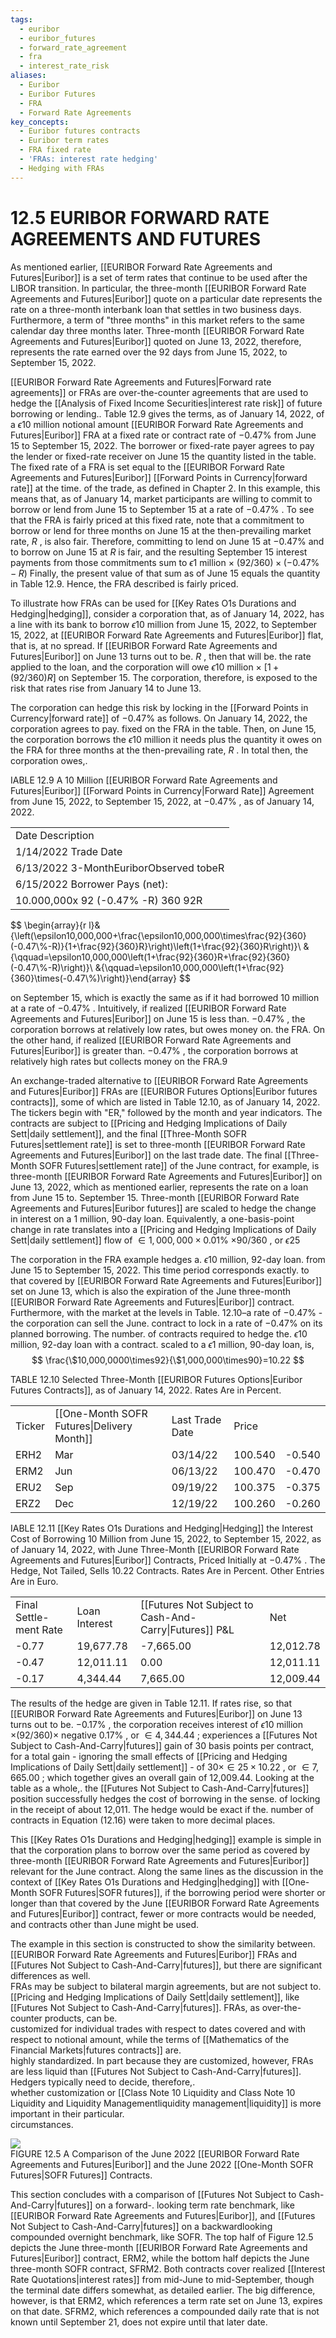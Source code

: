 ```yaml
---
tags:
  - euribor
  - euribor_futures
  - forward_rate_agreement
  - fra
  - interest_rate_risk
aliases:
  - Euribor
  - Euribor Futures
  - FRA
  - Forward Rate Agreements
key_concepts:
  - Euribor futures contracts
  - Euribor term rates
  - FRA fixed rate
  - 'FRAs: interest rate hedging'
  - Hedging with FRAs
---
```


# 12.5 EURIBOR FORWARD RATE AGREEMENTS AND FUTURES  

As mentioned earlier, [[EURIBOR Forward Rate Agreements and Futures|Euribor]] is a set of term rates that continue to be used after the LIBOR transition. In particular, the three-month [[EURIBOR Forward Rate Agreements and Futures|Euribor]] quote on a particular date represents the rate on a three-month interbank loan that settles in two business days. Furthermore, a term of "three months" in this market refers to the same calendar day three months later. Three-month [[EURIBOR Forward Rate Agreements and Futures|Euribor]] quoted on June 13, 2022, therefore, represents the rate earned over the 92 days from June 15, 2022, to September 15, 2022.  

[[EURIBOR Forward Rate Agreements and Futures|Forward rate agreements]] or FRAs are over-the-counter agreements that are used to hedge the [[Analysis of Fixed Income Securities|interest rate risk]] of future borrowing or lending.. Table 12.9 gives the terms, as of January 14, 2022, of a $\epsilon10$ million notional amount [[EURIBOR Forward Rate Agreements and Futures|Euribor]] FRA at a fixed rate or contract rate of $-0.47\%$ from June 15 to September 15, 2022. The borrower or fixed-rate payer agrees to pay the lender or fixed-rate receiver on June 15 the quantity listed in the table. The fixed rate of a FRA is set equal to the [[EURIBOR Forward Rate Agreements and Futures|Euribor]] [[Forward Points in Currency|forward rate]] at the time. of the trade, as defined in Chapter 2. In this example, this means that, as of January 14, market participants are willing to commit to borrow or lend from June 15 to September 15 at a rate of $-0.47\%$ . To see that the FRA is fairly priced at this fixed rate, note that a commitment to borrow or lend for three months on June 15 at the then-prevailing market rate, $R$ , is also fair. Therefore, committing to lend on June 15 at $-0.47\%$ and to borrow on June 15 at $R$ is fair, and the resulting September 15 interest payments from those commitments sum to $\epsilon1$ million $\times~(92/360)\times(-0.47\%-R)$ Finally, the present value of that sum as of June 15 equals the quantity in Table 12.9. Hence, the FRA described is fairly priced.  

To illustrate how FRAs can be used for [[Key Rates O1s Durations and Hedging|hedging]], consider a corporation that, as of January 14, 2022, has a line with its bank to borrow $\epsilon10$ million from June 15, 2022, to September 15, 2022, at [[EURIBOR Forward Rate Agreements and Futures|Euribor]] flat, that is, at no spread. If [[EURIBOR Forward Rate Agreements and Futures|Euribor]] on June 13 turns out to be. $R$ , then that will be. the rate applied to the loan, and the corporation will owe $\epsilon10$ million $\times$ $[1+(92/360)R]$ on September 15. The corporation, therefore, is exposed to the risk that rates rise from January 14 to June 13.  

The corporation can hedge this risk by locking in the [[Forward Points in Currency|forward rate]] of $-0.47\%$ as follows. On January 14, 2022, the corporation agrees to pay. fixed on the FRA in the table. Then, on June 15, the corporation borrows the $\epsilon10$ million it needs plus the quantity it owes on the FRA for three months at the then-prevailing rate, $R$ . In total then, the corporation owes,.  

IABLE 12.9  A 10 Million [[EURIBOR Forward Rate Agreements and Futures|Euribor]] [[Forward Points in Currency|Forward Rate]] Agreement from June 15, 2022, to September 15, 2022, at $-0.47\%$ , as of January 14, 2022.   


<html><body><table><tr><td>Date Description</td></tr><tr><td>1/14/2022 Trade Date</td></tr><tr><td>6/13/2022 3-MonthEuriborObserved tobeR</td></tr><tr><td>6/15/2022 Borrower Pays (net):</td></tr><tr><td>10.000,000x 92 (-0.47% -R) 360 92R</td></tr></table></body></html>  
$$
\begin{array}{r l}&{\left(\epsilon10,000,000+\frac{\epsilon10,000,000\times\frac{92}{360}(-0.47\%-R)}{1+\frac{92}{360}R}\right)\left(1+\frac{92}{360}R\right)}\ &{\qquad=\epsilon10,000,000\left(1+\frac{92}{360}R+\frac{92}{360}(-0.47\%-R)\right)}\ &{\qquad=\epsilon10,000,000\left(1+\frac{92}{360}\times(-0.47\%)\right)}\end{array}
$$  

on September 15, which is exactly the same as if it had borrowed 10 million at a rate of $-0.47\%$ . Intuitively, if realized [[EURIBOR Forward Rate Agreements and Futures|Euribor]] on June 15 is less than. $-0.47\%$ , the corporation borrows at relatively low rates, but owes money on. the FRA. On the other hand, if realized [[EURIBOR Forward Rate Agreements and Futures|Euribor]] is greater than. $-0.47\%$ , the corporation borrows at relatively high rates but collects money on the FRA.9  

An exchange-traded alternative to [[EURIBOR Forward Rate Agreements and Futures|Euribor]] FRAs are [[EURIBOR Futures Options|Euribor futures contracts]], some of which are listed in Table 12.10, as of January 14, 2022. The tickers begin with "ER," followed by the month and year indicators. The contracts are subject to [[Pricing and Hedging Implications of Daily Sett|daily settlement]], and the final [[Three-Month SOFR Futures|settlement rate]] is set to three-month [[EURIBOR Forward Rate Agreements and Futures|Euribor]] on the last trade date. The final [[Three-Month SOFR Futures|settlement rate]] of the June contract, for example, is three-month [[EURIBOR Forward Rate Agreements and Futures|Euribor]] on June 13, 2022, which as mentioned earlier, represents the rate on a loan from June 15 to. September 15. Three-month [[EURIBOR Forward Rate Agreements and Futures|Euribor futures]] are scaled to hedge the change in interest on a 1 million, 90-day loan. Equivalently, a one-basis-point change in rate translates into a [[Pricing and Hedging Implications of Daily Sett|daily settlement]] flow of $\in1,000,000\times0.01\%$ $\times90/360$ , or $\epsilon25$  

The corporation in the FRA example hedges a. $\epsilon10$ million, 92-day loan. from June 15 to September 15, 2022. This time period corresponds exactly. to that covered by [[EURIBOR Forward Rate Agreements and Futures|Euribor]] set on June 13, which is also the expiration of the June three-month [[EURIBOR Forward Rate Agreements and Futures|Euribor]] contract. Furthermore, with the market at the levels in Table. $12.10\textrm{--}\textrm{a}$ rate of $-0.47\%$ - the corporation can sell the June. contract to lock in a rate of $-0.47\%$ on its planned borrowing. The number. of contracts required to hedge the. $\epsilon10$ million, 92-day loan with a contract. scaled to a $\epsilon1$ million, 90-day loan, is,  
$$
\frac{\$10,000,0000\times92}{\$1,000,000\times90}=10.22
$$  

TABLE 12.10  Selected Three-Month [[EURIBOR Futures Options|Euribor Futures Contracts]], as of January 14, 2022. Rates Are in Percent.   


<html><body><table><tr><td>Ticker</td><td>[[One-Month SOFR Futures|Delivery Month]]</td><td>Last Trade Date</td><td>Price</td><td></td></tr><tr><td>ERH2</td><td>Mar</td><td>03/14/22</td><td>100.540</td><td>-0.540</td></tr><tr><td>ERM2</td><td>Jun</td><td>06/13/22</td><td>100.470</td><td>-0.470</td></tr><tr><td>ERU2</td><td>Sep</td><td>09/19/22</td><td>100.375</td><td>-0.375</td></tr><tr><td>ERZ2</td><td>Dec</td><td>12/19/22</td><td>100.260</td><td>-0.260</td></tr></table></body></html>  

IABLE 12.11 [[Key Rates O1s Durations and Hedging|Hedging]] the Interest Cost of Borrowing 10 Million from June 15, 2022, to September 15, 2022, as of January 14, 2022, with June Three-Month [[EURIBOR Forward Rate Agreements and Futures|Euribor]] Contracts, Priced Initially at $-0.47\%$ . The Hedge, Not Tailed, Sells 10.22 Contracts. Rates Are in Percent. Other Entries Are in Euro.   


<html><body><table><tr><td>Final Settle- ment Rate</td><td>Loan Interest</td><td>[[Futures Not Subject to Cash-And-Carry|Futures]] P&L</td><td>Net</td></tr><tr><td>-0.77</td><td>19,677.78</td><td>-7,665.00</td><td>12,012.78</td></tr><tr><td>-0.47</td><td>12,011.11</td><td>0.00</td><td>12,011.11</td></tr><tr><td>-0.17</td><td>4,344.44</td><td>7,665.00</td><td>12,009.44</td></tr></table></body></html>  

The results of the hedge are given in Table 12.11. If rates rise, so that [[EURIBOR Forward Rate Agreements and Futures|Euribor]] on June 13 turns out to be. $-0.17\%$ , the corporation receives interest of $\epsilon10$ million $\times(92/360)\times$ negative $0.17\%$ , or $\in4,344.44$ ; experiences a [[Futures Not Subject to Cash-And-Carry|futures]] gain of 30 basis points per contract, for a total gain - ignoring the small effects of [[Pricing and Hedging Implications of Daily Sett|daily settlement]] - of $30\times\in25\times10.22$ , or $\in7,665.00$ ; which together gives an overall gain of 12,009.44. Looking at the table as a whole,. the [[Futures Not Subject to Cash-And-Carry|futures]] position successfully hedges the cost of borrowing in the sense. of locking in the receipt of about 12,011. The hedge would be exact if the. number of contracts in Equation (12.16) were taken to more decimal places.  

This [[Key Rates O1s Durations and Hedging|hedging]] example is simple in that the corporation plans to borrow over the same period as covered by three-month [[EURIBOR Forward Rate Agreements and Futures|Euribor]] relevant for the June contract. Along the same lines as the discussion in the context of [[Key Rates O1s Durations and Hedging|hedging]] with [[One-Month SOFR Futures|SOFR futures]], if the borrowing period were shorter or longer than that covered by the June [[EURIBOR Forward Rate Agreements and Futures|Euribor]] contract, fewer or more contracts would be needed, and contracts other than June might be used.  

The example in this section is constructed to show the similarity between.   
[[EURIBOR Forward Rate Agreements and Futures|Euribor]] FRAs and [[Futures Not Subject to Cash-And-Carry|futures]], but there are significant differences as well.   
FRAs may be subject to bilateral margin agreements, but are not subject to.   
[[Pricing and Hedging Implications of Daily Sett|daily settlement]], like [[Futures Not Subject to Cash-And-Carry|futures]]. FRAs, as over-the-counter products, can be.   
customized for individual trades with respect to dates covered and with respect to notional amount, while the terms of [[Mathematics of the Financial Markets|futures contracts]] are.   
highly standardized. In part because they are customized, however, FRAs are less liquid than [[Futures Not Subject to Cash-And-Carry|futures]]. Hedgers typically need to decide, therefore,.   
whether customization or [[Class Note 10 Liquidity and Class Note 10 Liquidity and Liquidity Managementliquidity management|liquidity]] is more important in their particular.   
circumstances.  

![](c4e378a5f49fb40adb93d0ba613cccf19d1953dcec2646f286c22c6f2b0186fd.jpg)  
FIGURE 12.5  A Comparison of the June 2022 [[EURIBOR Forward Rate Agreements and Futures|Euribor]] and the June 2022 [[One-Month SOFR Futures|SOFR Futures]] Contracts.  

This section concludes with a comparison of [[Futures Not Subject to Cash-And-Carry|futures]] on a forward-. looking term rate benchmark, like [[EURIBOR Forward Rate Agreements and Futures|Euribor]], and [[Futures Not Subject to Cash-And-Carry|futures]] on a backwardlooking compounded overnight benchmark, like SOFR. The top half of Figure 12.5 depicts the June three-month [[EURIBOR Forward Rate Agreements and Futures|Euribor]] contract, ERM2, while the bottom half depicts the June three-month SOFR contract, SFRM2. Both contracts cover realized [[Interest Rate Quotations|interest rates]] from mid-June to mid-September, though the terminal date differs somewhat, as detailed earlier. The big difference, however, is that ERM2, which references a term rate set on June 13, expires on that date. SFRM2, which references a compounded daily rate that is not known until September 21, does not expire until that later date.  